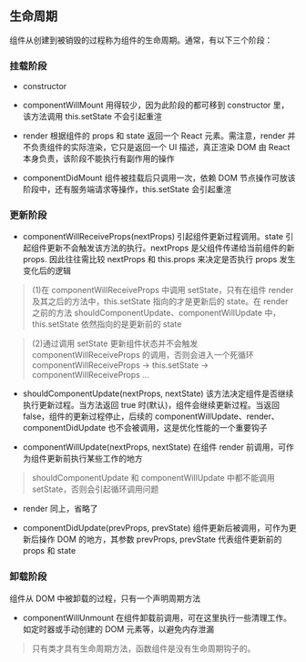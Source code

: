 ## 生命周期

组件从创建到被销毁的过程称为组件的生命周期。通常，有以下三个阶段：

### 挂载阶段

- constructor

- componentWillMount 用得较少，因为此阶段的都可移到 constructor 里，该方法调用 this.setState 不会引起重渲

- render 根据组件的 props 和 state 返回一个 React 元素。需注意，render 并不负责组件的实际渲染，它只是返回一个 UI 描述，真正渲染 DOM 由 React 本身负责，该阶段不能执行有副作用的操作

- componentDidMount 组件被挂载后只调用一次，依赖 DOM 节点操作可放该阶段中，还有服务端请求等操作，this.setState 会引起重渲

### 更新阶段

- componentWillReceiveProps(nextProps) 引起组件更新过程调用。state 引起组件更新不会触发该方法的执行。nextProps 是父组件传递给当前组件的新 props. 因此往往需比较 nextProps 和 this.props 来决定是否执行 props 发生变化后的逻辑

> (1)在 componentWillReceiveProps 中调用 setState，只有在组件 render 及其之后的方法中，this.setState 指向的才是更新后的 state。在 render 之前的方法 shouldComponentUpdate、componentWillUpdate 中，this.setState 依然指向的是更新前的 state

> (2)通过调用 setState 更新组件状态并不会触发 componentWillReceiveProps 的调用，否则会进入一个死循环 componentWillReceiveProps -> this.setState -> componentWillReceiveProps ...

- shouldComponentUpdate(nextProps, nextState) 该方法决定组件是否继续执行更新过程。当方法返回 true 时(默认)，组件会继续更新过程。当返回 false，组件的更新过程停止，后续的 componentWillUpdate、render、componentDidUpdate 也不会被调用，这是优化性能的一个重要钩子

- componentWillUpdate(nextProps, nextState) 在组件 render 前调用，可作为组件更新前执行某些工作的地方

> shouldComponentUpdate 和 componentWillUpdate 中都不能调用 setState，否则会引起循环调用问题

- render 同上，省略了

- componentDidUpdate(prevProps, prevState) 组件更新后被调用，可作为更新后操作 DOM 的地方，其参数 prevProps, prevState 代表组件更新前的 props 和 state

### 卸载阶段

组件从 DOM 中被卸载的过程，只有一个声明周期方法

- componentWillUnmount 在组件卸载前调用，可在这里执行一些清理工作。如定时器或手动创建的 DOM 元素等，以避免内存泄漏

> 只有类才具有生命周期方法，函数组件是没有生命周期钩子的。

